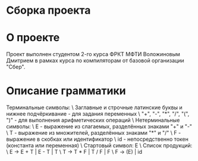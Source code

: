 # Сборка проекта

# О проекте
Проект выполнен студентом 2-го курса ФРКТ МФТИ Воложиновым Дмитрием в рамках курса по компиляторам от базовой организации "Сбер".
# Описание грамматики
Терминальные символы: \\
Заглавные и строчные латинские буквы и нижнее подчёркивание - для задания переменных \\ 
"+", "-", "\*", "/", "(", ")" - для выполнения арифметических операций \\
Нетерминальные символы: \\
E - выражение из слагаемых, разделённых знаками "+" и "-" \\
T - выражение из множителей, разделённых знаками "\*" и "/" \\ 
F - выражение в скобках или идентификатор \\
id - непосредственно токен (константа или переменная) \\
Стартовый символ: E \\
Список продукций: \\
E -> E + T | E - T | T \\
T -> T * F | T / F | F \\
F -> (E) | id 
